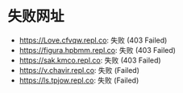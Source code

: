 # 失败网址
- https://Love.cfvqw.repl.co: 失败 (403
Failed)
- https://figura.hpbmm.repl.co: 失败 (403
Failed)
- https://sak.kmco.repl.co: 失败 (403
Failed)
- https://v.chavir.repl.co: 失败 (Failed)
- https://ls.tpjow.repl.co: 失败 (Failed)
